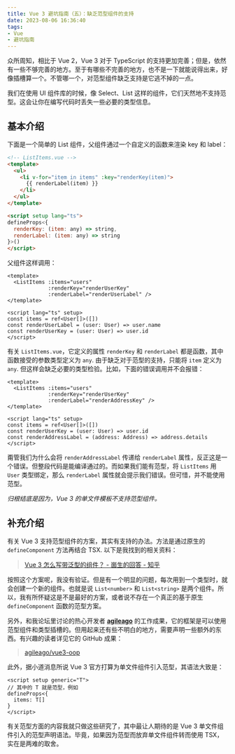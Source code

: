 ```yaml
---
title: Vue 3 避坑指南（五）：缺乏范型组件的支持
date: 2023-08-06 16:36:40
tags:
- Vue
- 避坑指南
---
```


众所周知，相比于 Vue 2，Vue 3 对于 TypeScript 的支持更加完善；但是，依然有一些不够完善的地方。至于有哪些不完善的地方，也不是一下就能说得出来，好像插槽算一个。不管哪一个，对范型组件缺乏支持是它逃不掉的一点。

我们在使用 UI 组件库的时候，像 Select、List 这样的组件，它们天然地不支持范型。这会让你在编写代码时丢失一些必要的类型信息。

<!-- more -->

## 基本介绍

下面是一个简单的 List 组件，父组件通过一个自定义的函数来渲染 key 和 label：

```html
<!-- ListItems.vue -->
<template>
  <ul>
    <li v-for="item in items" :key="renderKey(item)">
      {{ renderLabel(item) }}
    </li>
  </ul>
</template>

<script setup lang="ts">
defineProps<{
  renderKey: (item: any) => string,
  renderLabel: (item: any) => string
}>()
</script>
```

父组件这样调用：

```vue
<template>
  <ListItems :items="users" 
             :renderKey="renderUserKey" 
             :renderLabel="renderUserLabel" />
</template>

<script lang="ts" setup>
const items = ref<User[]>([])
const renderUserLabel = (user: User) => user.name
const renderUserKey = (user: User) => user.id
</script>
```

有关 `ListItems.vue`，它定义的属性 `renderKey` 和 `renderLabel` 都是函数，其中函数接受的参数类型定义为 `any`. 由于缺乏对于范型的支持，只能将 `item` 定义为 `any`. 但这样会缺乏必要的类型检验。比如，下面的错误调用并不会报错：

```vue
<template>
  <ListItems :items="users" 
             :renderKey="renderUserKey" 
             :renderLabel="renderAddressKey" />
</template>

<script lang="ts" setup>
const items = ref<User[]>([])
const renderUserKey = (user: User) => user.id
const renderAddressLabel = (address: Address) => address.details
</script>
```

甭管我们为什么会将 `renderAddressLabel` 传递给 `renderLabel` 属性，反正这是一个错误。但整段代码是能编译通过的。而如果我们能有范型，将 `ListItems` 用 `User` 类型绑定，那么 `renderLabel` 属性就会提示我们错误。但可惜，并不能使用范型。

*归根结底是因为，Vue 3 的单文件模板不支持范型组件。*

## 补充介绍

有关 Vue 3 支持范型组件的方案，其实有支持的办法。方法是通过原生的 `defineComponent` 方法再结合 TSX. 以下是我找到的相关资料：

> [Vue 3 怎么写带泛型的组件？ - 崮生的回答 - 知乎](https://www.zhihu.com/question/440637299/answer/1697377342)

按照这个方案呢，我没有验证。但是有一个明显的问题，每次用到一个类型时，就会创建一个新的组件。也就是说 `List<number>` 和 `List<string>` 是两个组件。所以，我有所怀疑这是不是最好的方案，或者说不存在一个真正的基于原生 `defineComponent` 函数的范型方案。

另外，和我论坛里讨论的热心开发者 **[agileago](https://www.v2ex.com/member/agileago)** 的工作成果，它的框架是可以使用范型组件和类型插槽的。但用起来还有些不明白的地方，需要声明一些额外的东西。有兴趣的读者详见它的 GitHub 成果：

> [agileago/vue3-oop](https://github.com/agileago/vue3-oop)

此外，据小道消息所说 Vue 3 官方打算为单文件组件引入范型，其语法大致是：

```vue
<script setup generic="T">
// 其中的 T 就是范型，例如
defineProps<{
  items: T[]
}
</script>
```

有关范型方面的内容我就只做这些研究了，其中最让人期待的是 Vue 3 单文件组件引入的范型声明语法。毕竟，如果因为范型而放弃单文件组件转而使用 TSX，实在是两难的取舍。

